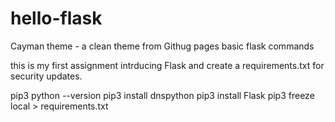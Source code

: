 # hello-flask
Cayman theme - a clean theme from Githug pages
basic flask commands

this is my first assignment intrducing Flask 
and create a requirements.txt for security updates.

pip3 python --version
pip3 install dnspython
pip3 install Flask
pip3 freeze local > requirements.txt
